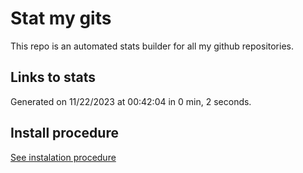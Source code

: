# Stat my gits

This repo is an automated stats builder for all my github repositories.

## Links to stats


Generated on 11/22/2023 at 00:42:04 in 0 min, 2 seconds.

## Install procedure

[See instalation procedure](./src/install.md)
